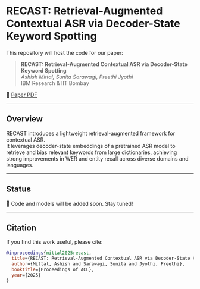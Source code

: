 # RECAST: Retrieval-Augmented Contextual ASR via Decoder-State Keyword Spotting

This repository will host the code for our paper:

> **RECAST: Retrieval-Augmented Contextual ASR via Decoder-State Keyword Spotting**  
> *Ashish Mittal, Sunita Sarawagi, Preethi Jyothi*  
> IBM Research & IIT Bombay  

📄 [Paper PDF](RECAST.pdf)

---

## Overview
RECAST introduces a lightweight retrieval-augmented framework for contextual ASR.  
It leverages decoder-state embeddings of a pretrained ASR model to retrieve and bias relevant keywords from large dictionaries, achieving strong improvements in WER and entity recall across diverse domains and languages.

---

## Status
🚧 Code and models will be added soon. Stay tuned!  

---

## Citation
If you find this work useful, please cite:

```bibtex
@inproceedings{mittal2025recast,
  title={RECAST: Retrieval-Augmented Contextual ASR via Decoder-State Keyword Spotting},
  author={Mittal, Ashish and Sarawagi, Sunita and Jyothi, Preethi},
  booktitle={Proceedings of ACL},
  year={2025}
}
